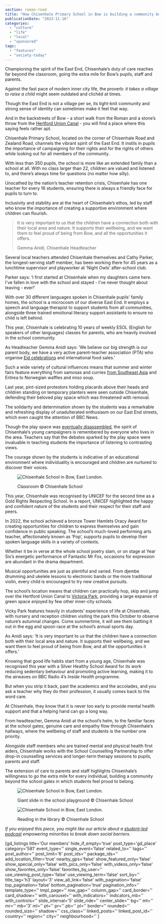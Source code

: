 ```yaml
---
section: roman-road
title: "How Chisenhale Primary School in Bow is building a community beyond the school gates"
publicationDate: "2023-11-16"
categories: 
  - "culture"
  - "life"
  - "local"
  - "sponsored"
tags: 
  - "features"
  - "society-today"
---
```


Championing the spirit of the East End, Chisenhale’s duty of care reaches far beyond the classroom, going the extra mile for Bow’s pupils, staff and parents.

Against the fast pace of modern inner city life, the proverb: _it takes a village to raise a child_ might seem outdated and clichéd at times. 

Though the East End is not a village per se, its tight-knit community and strong sense of identity can sometimes make it feel that way. 

And in the backstreets of Bow - a short walk from the Roman and a stone’s throw from the [Hertford Union Canal](https://romanroadlondon.com/hertford-union-canal-history-victoria-park/) - you will find a place where this saying feels rather apt. 

Chisenhale Primary School, located on the corner of Chisenhale Road and Zealand Road, channels the vibrant spirit of the East End. It instils in pupils the importance of campaigning for their rights and for the rights of others while looking out for all members of the community. 

With less than 350 pupils, the school is more like an extended family than a school at all. With no class larger than 22, children are valued and listened to, and there’s always time for questions (no matter how silly). 

Unscathed by the nation’s teacher retention crisis, Chisenhale has one teacher for every 16 students, ensuring there is always a friendly face for pupils to turn to. 

Inclusivity and stability are at the heart of Chisenhale’s ethos, led by staff who know the importance of creating a supportive environment where children can flourish. 

> It is very important to us that the children have a connection both with their local area and nature. It supports their wellbeing, and we want them to feel proud of being from Bow, and all the opportunities it offers.
> 
> Gemma Anidi, Chisenhale Headteacher

Several local teachers attended Chisenhale themselves and Cathy Parker, the longest-serving staff member, has been working there for 45 years as a lunchtime supervisor and playworker at ‘Night Owls’ after-school club. 

Parker says: ‘I first started at Chisenhale when my daughters came here. I've fallen in love with the school and stayed - I've never thought about leaving - ever!'

With over 30 different languages spoken in Chisenhale pupils’ family homes, the school is a microcosm of our diverse East End. It employs a speech and language therapist to support students from all communities, alongside three trained emotional literacy support assistants to ensure no child is left behind. 

This year, Chisenhale is celebrating 10 years of weekly ESOL (English for speakers of other languages) classes for parents, who are heavily involved in the school community. 

As Headteacher Gemma Anidi says: ‘We believe our big strength is our parent body, we have a very active parent-teacher association (PTA) who organise [Eid celebrations](https://romanroadlondon.com/eid-al-adha-feast-mishti-doi-recipe/) and international food sales.’

Such a wide variety of cultural influences means that summer and winter fairs feature everything from samosas and curries [from Southeast Asia](https://romanroadlondon.com/sam-valiant-second-generation-bengali-bow-interview/) and Eritrea to Norwegian waffles and miso soup.   

Last year, pint-sized protestors holding placards above their heads and children standing on temporary planters were seen outside Chisenhale, defending their beloved play space which was threatened with removal. 

The solidarity and determination shown by the students was a remarkable and refreshing display of unadulterated enthusiasm on our East End streets, which even caught the attention of BBC News. 

Though the play space was [eventually disassembled](https://romanroadlondon.com/chisenhale-school-streets-play-space-residents-parents-views/), the spirit of Chisenhale’s young campaigners is remembered by everyone who lives in the area. Teachers say that the debates sparked by the play space were invaluable in teaching students the importance of listening to contrasting views. 

The courage shown by the students is indicative of an educational environment where individuality is encouraged and children are nurtured to discover their voices. 

<figure>

![Chisenhale School in Bow, East London.](/images/Chisenhale-School-Bow-5-1024x683.jpg)

<figcaption>

Classroom © Chisenhale School

</figcaption>

</figure>

This year, Chisenhale was recognised by UNICEF for the second time as a Gold Rights Respecting School. In a report, UNICEF highlighted the happy and confident nature of the students and their respect for their staff and peers. 

In 2022, the school achieved a bronze Tower Hamlets Oracy Award for creating opportunities for children to express themselves and gain confidence in public speaking. The school’s much-loved performing arts teacher, affectionately known as ‘Pop’, supports pupils to develop their spoken language skills in a variety of contexts. 

Whether it be in verse at the whole school poetry slam, or on stage at Year Six’s energetic performance of Fantastic Mr Fox, occasions for expression are abundant in the drama department. 

Musical opportunities are just as plentiful and varied. From djembe drumming and ukelele lessons to electronic bands or the more traditional violin, every child is encouraged to try new creative pursuits. 

The school’s location means that children can practically hop, skip and jump over the Hertford Union Canal to [Victoria Park](https://romanroadlondon.com/victoria-park-bow-wild-life-photo-essay/), providing a large expanse of green space enjoyed by few other inner-city schools. 

Vicky Park features heavily in students’ experience of life at Chisenhale, with nursery and reception children visiting the park this October to observe nature’s autumnal changes. Come summertime, it will see them battling it out in the egg and spoon race at the school’s annual sports day. 

As Anidi says: ‘It is very important to us that the children have a connection both with their local area and nature. It supports their wellbeing, and we want them to feel proud of being from Bow, and all the opportunities it offers.’ 

Knowing that good life habits start from a young age, Chisenhale was recognised this year with a Silver Healthy School Award for its work reducing sedentary behaviour and promoting active learning, making it to the airwaves on BBC Radio 4’s _Inside Health_ programme. 

But when you strip it back, past the academics and the accolades, and you ask a teacher why they do their profession, it usually comes back to the word care. 

At Chisenhale, they know that it is never too early to provide mental health support and that a helping hand can go a long way. 

From headteacher, Gemma Anidi at the school’s helm, to the familiar faces at the school gates, genuine care and empathy flow through Chisenhale’s hallways, where the wellbeing of staff and students is the number one priority. 

Alongside staff members who are trained mental and physical health first aiders, Chisenhale works with the School Counselling Partnership to offer drop-in counselling services and longer-term therapy sessions to pupils, parents and staff. 

The extension of care to parents and staff highlights Chisenhale’s willingness to go the extra mile for every individual, building a community beyond the school gates in which students feel proud to belong. 

<figure>

![Chisenhale School in Bow, East London.](/images/Chisenhale-School-Bow-6-1024x683.jpg)

<figcaption>

Giant slide in the school playground © Chisenhale School

</figcaption>

</figure>

<figure>

![Chisenhale School in Bow, East London.](/images/Chisenhale-School-Bow-8-1024x683.jpg)

<figcaption>

Reading in the library © Chisenhale School

</figcaption>

</figure>

_If you enjoyed this piece, you might like our article about a_ [_student-led podcast_](https://romanroadlondon.com/breaking-the-barrier-podcast-central-foundation-girls-school-bow/) _empowering minorities to break down social barriers._ 

\[gd\_listings title='Our members' hide\_if\_empty='true' post\_type='gd\_place' category='581' event\_type='' single\_event='false' related\_to='' tags='' post\_author='' post\_limit='6' post\_ids='' package\_ids='' add\_location\_filter='true' nearby\_gps='false' show\_featured\_only='false' show\_special\_only='false' with\_pics\_only='false' with\_videos\_only='false' show\_favorites\_only='false' favorites\_by\_user='' use\_viewing\_post\_type='false' use\_viewing\_term='false' sort\_by='' title\_tag='h3' layout='3' view\_all\_link='false' with\_pagination='false' top\_pagination='false' bottom\_pagination='true' pagination\_info='' template\_type='' tmpl\_page='' row\_gap='' column\_gap='' card\_border='' card\_shadow='' with\_carousel='' with\_indicators='' indicators\_mb='' with\_controls='' slide\_interval='5' slide\_ride='' center\_slide='' bg='' mt='' mr='' mb='3' ml='' pt='' pr='' pb='' pl='' border='' rounded='' rounded\_size='' shadow='' css\_class='' linked\_posts='' linked\_post\_id='' country='' region='' city='' neighbourhood='' \]

